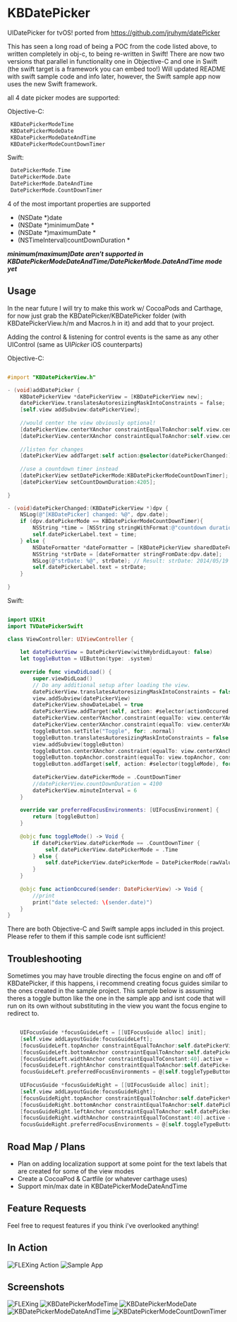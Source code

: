 # KBDatePicker
UIDatePicker for tvOS! ported from https://github.com/jruhym/datePicker

This has seen a long road of being a POC from the code listed above, to written completely in obj-c, to being re-written in Swift! There are now two versions that parallel in functionality one in Objective-C and one in Swift (the swift target is a framework you can embed too!) Will updated README with swift sample code and info later, however, the Swift sample app now uses the new Swift framework.

all 4 date picker modes are supported:

Objective-C:

```Objective-C
 KBDatePickerModeTime
 KBDatePickerModeDate
 KBDatePickerModeDateAndTime
 KBDatePickerModeCountDownTimer
```

Swift:

```Swift
 DatePickerMode.Time
 DatePickerMode.Date
 DatePickerMode.DateAndTime
 DatePickerMode.CountDownTimer
```
4 of the most important properties are supported

- (NSDate *)date
- (NSDate *)minimumDate *
- (NSDate *)maximumDate *
- (NSTimeInterval)countDownDuration *

***minimum(maximum)Date aren't supported in KBDatePickerModeDateAndTime/DatePickerMode.DateAndTime mode yet***

## Usage

In the near future I will try to make this work w/ CocoaPods and Carthage, for now just grab the KBDatePicker/KBDatePicker folder (with KBDatePickerView.h/m and Macros.h in it) and
add that to your project.

Adding the control & listening for control events is the same as any other UIControl (same as UI*Picker* iOS counterparts)

Objective-C:

```Objective-C

#import "KBDatePickerView.h"

- (void)addDatePicker {
    KBDatePickerView *datePickerView = [KBDatePickerView new];
    datePickerView.translatesAutoresizingMaskIntoConstraints = false;
    [self.view addSubview:datePickerView];
    
    //would center the view obviously optional!
    [datePickerView.centerYAnchor constraintEqualToAnchor:self.view.centerYAnchor].active = true;
    [datePickerView.centerXAnchor constraintEqualToAnchor:self.view.centerXAnchor].active = true;
    
    //listen for changes
    [datePickerView addTarget:self action:@selector(datePickerChanged:) forControlEvents:UIControlEventValueChanged];
    
    //use a countdown timer instead
    [datePickerView setDatePickerMode:KBDatePickerModeCountDownTimer];
    [datePickerView setCountDownDuration:4205];
    
}

- (void)datePickerChanged:(KBDatePickerView *)dpv {
    NSLog(@"[KBDatePicker] changed: %@", dpv.date);
    if (dpv.datePickerMode == KBDatePickerModeCountDownTimer){
        NSString *time = [NSString stringWithFormat:@"countdown duration: %.0f seconds", dpv.countDownDuration];
        self.datePickerLabel.text = time;
    } else {
        NSDateFormatter *dateFormatter = [KBDatePickerView sharedDateFormatter];
        NSString *strDate = [dateFormatter stringFromDate:dpv.date];
        NSLog(@"strDate: %@", strDate); // Result: strDate: 2014/05/19 10:51:50
        self.datePickerLabel.text = strDate;
    }
    
}

```

Swift:

```Swift

import UIKit
import TVDatePickerSwift

class ViewController: UIViewController {
    
    let datePickerView = DatePickerView(withHybrdidLayout: false)
    let toggleButton = UIButton(type: .system)
    
    override func viewDidLoad() {
        super.viewDidLoad()
        // Do any additional setup after loading the view.
        datePickerView.translatesAutoresizingMaskIntoConstraints = false
        view.addSubview(datePickerView)
        datePickerView.showDateLabel = true
        datePickerView.addTarget(self, action: #selector(actionOccured(sender:)), for: .valueChanged)
        datePickerView.centerYAnchor.constraint(equalTo: view.centerYAnchor).isActive = true
        datePickerView.centerXAnchor.constraint(equalTo: view.centerXAnchor).isActive = true
        toggleButton.setTitle("Toggle", for: .normal)
        toggleButton.translatesAutoresizingMaskIntoConstraints = false
        view.addSubview(toggleButton)
        toggleButton.centerXAnchor.constraint(equalTo: view.centerXAnchor).isActive = true
        toggleButton.topAnchor.constraint(equalTo: view.topAnchor, constant: 50).isActive = true
        toggleButton.addTarget(self, action: #selector(toggleMode), for: .primaryActionTriggered)
        
        datePickerView.datePickerMode = .CountDownTimer
        //datePickerView.countDownDuration = 4100
        datePickerView.minuteInterval = 6
    }
   
    override var preferredFocusEnvironments: [UIFocusEnvironment] {
        return [toggleButton]
    }
    
    @objc func toggleMode() -> Void {
        if datePickerView.datePickerMode == .CountDownTimer {
            self.datePickerView.datePickerMode = .Time
        } else {
            self.datePickerView.datePickerMode = DatePickerMode(rawValue: self.datePickerView.datePickerMode.rawValue+1)!
        }
    }
    
    @objc func actionOccured(sender: DatePickerView) -> Void {
        //print
        print("date selected: \(sender.date)")
    }
}

```

There are both Objective-C and Swift sample apps included in this project. Please refer to them if this sample code isnt sufficient!

## Troubleshooting

Sometimes you may have trouble directing the focus engine on and off of KBDatePicker, if this happens, i recommend creating focus guides similar to the ones created in the sample project. This sample below is assuming theres a toggle button like the one in the sample app and isnt code that will run on its own without substituting in the view you want the focus engine to redirect to.

```Objective-C

    UIFocusGuide *focusGuideLeft = [[UIFocusGuide alloc] init];
    [self.view addLayoutGuide:focusGuideLeft];
    [focusGuideLeft.topAnchor constraintEqualToAnchor:self.datePickerView.topAnchor].active = true;
    [focusGuideLeft.bottomAnchor constraintEqualToAnchor:self.datePickerView.bottomAnchor].active = true;
    [focusGuideLeft.widthAnchor constraintEqualToConstant:40].active = true;
    [focusGuideLeft.rightAnchor constraintEqualToAnchor:self.datePickerView.leftAnchor].active = true;
    focusGuideLeft.preferredFocusEnvironments = @[self.toggleTypeButton];
    
    UIFocusGuide *focusGuideRight = [[UIFocusGuide alloc] init];
    [self.view addLayoutGuide:focusGuideRight];
    [focusGuideRight.topAnchor constraintEqualToAnchor:self.datePickerView.topAnchor].active = true;
    [focusGuideRight.bottomAnchor constraintEqualToAnchor:self.datePickerView.bottomAnchor].active = true;
    [focusGuideRight.leftAnchor constraintEqualToAnchor:self.datePickerView.rightAnchor].active = true;
    [focusGuideRight.widthAnchor constraintEqualToConstant:40].active = true;
    focusGuideRight.preferredFocusEnvironments = @[self.toggleTypeButton];

```

## Road Map / Plans 

- Plan on adding localization support at some point for the text labels that are created for some of the view modes
- Create a CocoaPod & Cartfile (or whatever carthage uses)
- Support min/max date in KBDatePickerModeDateAndTime

## Feature Requests

Feel free to request features if you think i've overlooked anything! 

## In Action

![FLEXing Action](datePickerScience.gif "In Action")
![Sample App](date_picker.gif "In Sample App")

## Screenshots

![FLEXing](FLEX.png "Example embedded in FLEX")
![KBDatePickerModeTime](Examples/KBDatePickerModeTime.png "KBDatePickerModeTime")
![KBDatePickerModeDate](Examples/KBDatePickerModeDate.png "KBDatePickerModeDate")
![KBDatePickerModeDateAndTime](Examples/KBDatePickerModeDateAndTime.png "KBDatePickerModeDateAndTime")
![KBDatePickerModeCountDownTimer](Examples/KBDatePickerModeCountDownTimer.png "KBDatePickerModeCountDownTimer")
